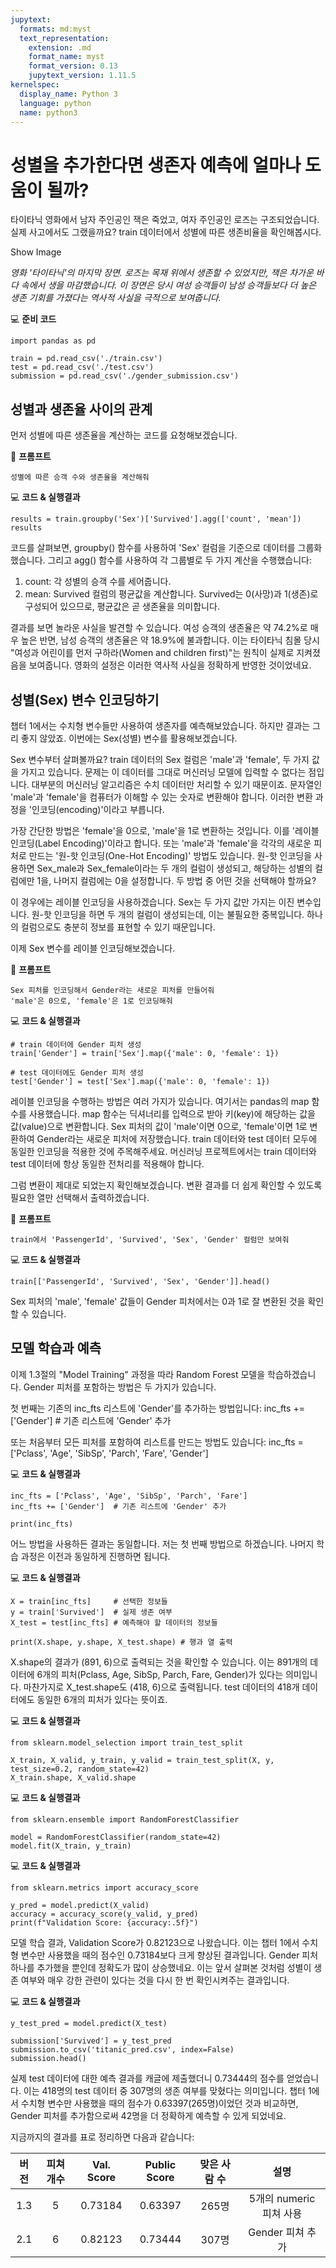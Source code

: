 ```yaml
---
jupytext:
  formats: md:myst
  text_representation:
    extension: .md
    format_name: myst
    format_version: 0.13
    jupytext_version: 1.11.5
kernelspec:
  display_name: Python 3
  language: python
  name: python3
---
```




# 성별을 추가한다면 생존자 예측에 얼마나 도움이 될까?

타이타닉 영화에서 남자 주인공인 잭은 죽었고, 여자 주인공인 로즈는 구조되었습니다. 실제 사고에서도 그랬을까요? train 데이터에서 성별에 따른 생존비율을 확인해봅시다.

Show Image 

*영화 '타이타닉'의 마지막 장면. 로즈는 목재 위에서 생존할 수 있었지만, 잭은 차가운 바다 속에서 생을 마감했습니다. 이 장면은 당시 여성 승객들이 남성 승객들보다 더 높은 생존 기회를 가졌다는 역사적 사실을 극적으로 보여줍니다.*



💻 **준비 코드**

```{code-cell}
import pandas as pd

train = pd.read_csv('./train.csv')
test = pd.read_csv('./test.csv')
submission = pd.read_csv('./gender_submission.csv')
```



## 성별과 생존율 사이의 관계

먼저 성별에 따른 생존율을 계산하는 코드를 요청해보겠습니다.

📝 **프롬프트**

```
성별에 따른 승객 수와 생존율을 계산해줘
```

💻 **코드 & 실행결과**

```{code-cell}
results = train.groupby('Sex')['Survived'].agg(['count', 'mean'])
results
```


코드를 살펴보면, groupby() 함수를 사용하여 'Sex' 컬럼을 기준으로 데이터를 그룹화했습니다. 그리고 agg() 함수를 사용하여 각 그룹별로 두 가지 계산을 수행했습니다:

1. count: 각 성별의 승객 수를 세어줍니다.
2. mean: Survived 컬럼의 평균값을 계산합니다. Survived는 0(사망)과 1(생존)로 구성되어 있으므로, 평균값은 곧 생존율을 의미합니다.

결과를 보면 놀라운 사실을 발견할 수 있습니다. 여성 승객의 생존율은 약 74.2%로 매우 높은 반면, 남성 승객의 생존율은 약 18.9%에 불과합니다. 이는 타이타닉 침몰 당시 "여성과 어린이를 먼저 구하라(Women and children first)"는 원칙이 실제로 지켜졌음을 보여줍니다. 영화의 설정은 이러한 역사적 사실을 정확하게 반영한 것이었네요.



## 성별(Sex) 변수 인코딩하기

챕터 1에서는 수치형 변수들만 사용하여 생존자를 예측해보았습니다. 하지만 결과는 그리 좋지 않았죠. 이번에는 Sex(성별) 변수를 활용해보겠습니다.

Sex 변수부터 살펴볼까요? train 데이터의 Sex 컬럼은 'male'과 'female', 두 가지 값을 가지고 있습니다. 문제는 이 데이터를 그대로 머신러닝 모델에 입력할 수 없다는 점입니다. 대부분의 머신러닝 알고리즘은 수치 데이터만 처리할 수 있기 때문이죠. 문자열인 'male'과 'female'을 컴퓨터가 이해할 수 있는 숫자로 변환해야 합니다. 이러한 변환 과정을 '인코딩(encoding)'이라고 부릅니다.

가장 간단한 방법은 'female'을 0으로, 'male'을 1로 변환하는 것입니다. 이를 '레이블 인코딩(Label Encoding)'이라고 합니다. 또는 'male'과 'female'을 각각의 새로운 피처로 만드는 '원-핫 인코딩(One-Hot Encoding)' 방법도 있습니다. 원-핫 인코딩을 사용하면 Sex_male과 Sex_female이라는 두 개의 컬럼이 생성되고, 해당하는 성별의 컬럼에만 1을, 나머지 컬럼에는 0을 설정합니다. 두 방법 중 어떤 것을 선택해야 할까요?

이 경우에는 레이블 인코딩을 사용하겠습니다. Sex는 두 가지 값만 가지는 이진 변수입니다. 원-핫 인코딩을 하면 두 개의 컬럼이 생성되는데, 이는 불필요한 중복입니다. 하나의 컬럼으로도 충분히 정보를 표현할 수 있기 때문입니다.

이제 Sex 변수를 레이블 인코딩해보겠습니다.

📝 **프롬프트**

```
Sex 피처를 인코딩해서 Gender라는 새로운 피처를 만들어줘
'male'은 0으로, 'female'은 1로 인코딩해줘
```

💻 **코드 & 실행결과**

```{code-cell}
# train 데이터에 Gender 피처 생성
train['Gender'] = train['Sex'].map({'male': 0, 'female': 1})

# test 데이터에도 Gender 피처 생성
test['Gender'] = test['Sex'].map({'male': 0, 'female': 1})
```

레이블 인코딩을 수행하는 방법은 여러 가지가 있습니다. 여기서는 pandas의 map 함수를 사용했습니다. map 함수는 딕셔너리를 입력으로 받아 키(key)에 해당하는 값을 값(value)으로 변환합니다. Sex 피처의 값이 'male'이면 0으로, 'female'이면 1로 변환하여 Gender라는 새로운 피처에 저장했습니다. 
train 데이터와 test 데이터 모두에 동일한 인코딩을 적용한 것에 주목해주세요. 머신러닝 프로젝트에서는 train 데이터와 test 데이터에 항상 동일한 전처리를 적용해야 합니다.



그럼 변환이 제대로 되었는지 확인해보겠습니다. 변환 결과를 더 쉽게 확인할 수 있도록 필요한 열만 선택해서 출력하겠습니다. 

📝 **프롬프트**

```
train에서 'PassengerId', 'Survived', 'Sex', 'Gender' 컬럼만 보여줘
```

💻 **코드 & 실행결과**
```{code-cell}
train[['PassengerId', 'Survived', 'Sex', 'Gender']].head()
```

Sex 피처의 'male', 'female' 값들이 Gender 피처에서는 0과 1로 잘 변환된 것을 확인할 수 있습니다.



## 모델 학습과 예측

이제 1.3절의 "Model Training" 과정을 따라 Random Forest 모델을 학습하겠습니다. Gender 피처를 포함하는 방법은 두 가지가 있습니다.

첫 번째는 기존의 inc_fts 리스트에 'Gender'를 추가하는 방법입니다:
inc_fts += ['Gender']  # 기존 리스트에 'Gender' 추가

또는 처음부터 모든 피처를 포함하여 리스트를 만드는 방법도 있습니다:
inc_fts = ['Pclass', 'Age', 'SibSp', 'Parch', 'Fare', 'Gender']

💻 **코드 & 실행결과**

```{code-cell}
inc_fts = ['Pclass', 'Age', 'SibSp', 'Parch', 'Fare']
inc_fts += ['Gender']  # 기존 리스트에 'Gender' 추가

print(inc_fts)
```
어느 방법을 사용하든 결과는 동일합니다. 저는 첫 번째 방법으로 하겠습니다. 나머지 학습 과정은 이전과 동일하게 진행하면 됩니다.



💻 **코드 & 실행결과**

```{code-cell}
X = train[inc_fts]     # 선택한 정보들
y = train['Survived']  # 실제 생존 여부
X_test = test[inc_fts] # 예측해야 할 데이터의 정보들

print(X.shape, y.shape, X_test.shape) # 행과 열 출력 
```

X.shape의 결과가 (891, 6)으로 출력되는 것을 확인할 수 있습니다. 이는 891개의 데이터에 6개의 피처(Pclass, Age, SibSp, Parch, Fare, Gender)가 있다는 의미입니다. 마찬가지로 X_test.shape도 (418, 6)으로 출력됩니다. test 데이터의 418개 데이터에도 동일한 6개의 피처가 있다는 뜻이죠.



💻 **코드 & 실행결과**

```{code-cell}
from sklearn.model_selection import train_test_split

X_train, X_valid, y_train, y_valid = train_test_split(X, y, test_size=0.2, random_state=42)
X_train.shape, X_valid.shape
```



💻 **코드 & 실행결과**

```{code-cell}
from sklearn.ensemble import RandomForestClassifier

model = RandomForestClassifier(random_state=42)
model.fit(X_train, y_train)
```



💻 **코드 & 실행결과**

```{code-cell}
from sklearn.metrics import accuracy_score

y_pred = model.predict(X_valid)
accuracy = accuracy_score(y_valid, y_pred)
print(f"Validation Score: {accuracy:.5f}")
```

모델 학습 결과, Validation Score가 0.82123으로 나왔습니다. 이는 챕터 1에서 수치형 변수만 사용했을 때의 점수인 0.73184보다 크게 향상된 결과입니다. Gender 피처 하나를 추가했을 뿐인데 정확도가 많이 상승했네요. 이는 앞서 살펴본 것처럼 성별이 생존 여부와 매우 강한 관련이 있다는 것을 다시 한 번 확인시켜주는 결과입니다.



💻 **코드 & 실행결과**

```{code-cell}
y_test_pred = model.predict(X_test)

submission['Survived'] = y_test_pred
submission.to_csv('titanic_pred.csv', index=False)
submission.head()
```

실제 test 데이터에 대한 예측 결과를 캐글에 제출했더니 0.73444의 점수를 얻었습니다. 이는 418명의 test 데이터 중 307명의 생존 여부를 맞혔다는 의미입니다. 챕터 1에서 수치형 변수만 사용했을 때의 점수가 0.63397(265명)이었던 것과 비교하면, Gender 피처를 추가함으로써 42명을 더 정확하게 예측할 수 있게 되었네요.



지금까지의 결과를 표로 정리하면 다음과 같습니다:

| 버전 | 피쳐 개수 | Val. Score | Public Score | 맞은 사람 수 |          설명           |
| :--: | :-------: | :--------: | :----------: | :----------: | :---------------------: |
| 1.3  |     5     |  0.73184   |   0.63397    |    265명     | 5개의 numeric 피쳐 사용 |
| 2.1  |     6     |  0.82123   |   0.73444    |    307명     |    Gender 피쳐 추가     |



